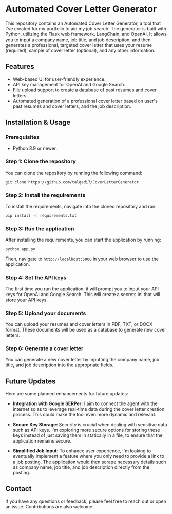 # Automated Cover Letter Generator 

This repository contains an Automated Cover Letter Generator, a tool that I've created for my portfolio to aid my job search. The generator is built with Python, utilizing the Flask web framework, LangChain, and OpenAI. It allows you to input a company name, job title, and job description, and then generates a professional, targeted cover letter that uses your resume (required), sample of cover letter (optional), and any other information.

## Features
- Web-based UI for user-friendly experience.
- API key management for OpenAI and Google Search.
- File upload support to create a database of past resumes and cover letters.
- Automated generation of a professional cover letter based on user's past resumes and cover letters, and the job description.

## Installation & Usage

### Prerequisites

- Python 3.9 or newer.

### Step 1: Clone the repository

You can clone the repository by running the following command:

```
git clone https://github.com/talqadi7/CoverLetterGenerator
```

### Step 2: Install the requirements

To install the requirements, navigate into the cloned repository and run:

```
pip install -r requirements.txt
```

### Step 3: Run the application

After installing the requirements, you can start the application by running:

```
python app.py
```

Then, navigate to `http://localhost:5000` in your web browser to use the application.

### Step 4: Set the API keys

The first time you run the application, it will prompt you to input your API keys for OpenAI and Google Search. This will create a secrets.ini that will store your API keys.

### Step 5: Upload your documents

You can upload your resumes and cover letters in PDF, TXT, or DOCX format. These documents will be used as a database to generate new cover letters.

### Step 6: Generate a cover letter

You can generate a new cover letter by inputting the company name, job title, and job description into the appropriate fields.

## Future Updates

Here are some planned enhancements for future updates:

- **Integration with Google SERPer:** I aim to connect the agent with the internet so as to leverage real-time data during the cover letter creation process. This could make the tool even more dynamic and relevant.

- **Secure Key Storage:** Security is crucial when dealing with sensitive data such as API keys. I'm exploring more secure options for storing these keys instead of just saving them in statically in a file, to ensure that the application remains secure.

- **Simplified Job Input:** To enhance user experience, I'm looking to eventually implement a feature where you only need to provide a link to a job posting. The application would then scrape necessary details such as company name, job title, and job description directly from the posting.

## Contact

If you have any questions or feedback, please feel free to reach out or open an issue. Contributions are also welcome.
